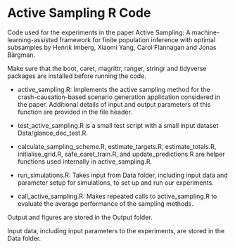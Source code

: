 # Active Sampling R Code

Code used for the experiments in the paper Active Sampling: A machine-learning-assisted framework for finite population inference with optimal subsamples by Henrik Imberg, Xiaomi Yang, Carol Flannagan and Jonas Bärgman.

Make sure that the boot, caret, magrittr, ranger, stringr and tidyverse packages are installed before running the code. 

* active_sampling.R: Implements the active sampling method for the crash-causation-based scenario generation application considered in the paper. Additional details of input and output parameters of this function are provided in the file header.

* test_active_sampling.R is a small test script with a small input dataset Data/glance_dec_test.R.

* calculate_sampling_scheme.R, estimate_targets.R, estimate_totals.R, initialise_grid.R, safe_caret_train.R, and update_predictions.R are helper functions used internally in active_sampling.R.

* run_simulations.R: Takes input from Data folder, including input data and parameter setup for simulations, to set up and run our experiments.

* call_active_sampling.R: Makes repeated calls to active_sampling.R to evaluate the average performance of the sampling methods. 

Output and figures are stored in the Output folder.

Input data, including input parameters to the experiments, are stored in the Data folder.
